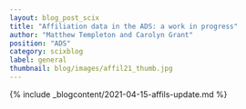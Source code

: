 ```yaml
---
layout: blog_post_scix
title: "Affiliation data in the ADS: a work in progress"
author: "Matthew Templeton and Carolyn Grant"
position: "ADS"
category: scixblog
label: general
thumbnail: blog/images/affil21_thumb.jpg
---
```


{% include _blogcontent/2021-04-15-affils-update.md %}